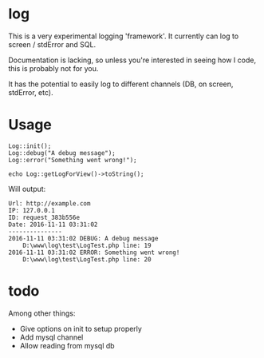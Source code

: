 # log

This is a very experimental logging 'framework'. It currently can log to screen / stdError and SQL.

Documentation is lacking, so unless you're interested in seeing how I code, this is probably not for you.

It has the potential to easily log to different channels (DB, on screen, stdError, etc).

# Usage

```
Log::init();
Log::debug("A debug message");
Log::error("Something went wrong!");

echo Log::getLogForView()->toString();
``` 
   
Will output:
```
Url: http://example.com
IP: 127.0.0.1
ID: request_383b556e
Date: 2016-11-11 03:31:02
---------------
2016-11-11 03:31:02 DEBUG: A debug message
    D:\www\log\test\LogTest.php line: 19
2016-11-11 03:31:02 ERROR: Something went wrong!
    D:\www\log\test\LogTest.php line: 20
```

# todo 

Among other things: 
- Give options on init to setup properly
- Add mysql channel
- Allow reading from mysql db
